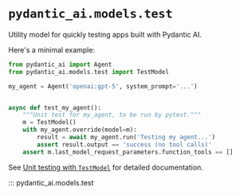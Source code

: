 # `pydantic_ai.models.test`

Utility model for quickly testing apps built with Pydantic AI.

Here's a minimal example:

```py {title="test_model_usage.py" call_name="test_my_agent" noqa="I001"}
from pydantic_ai import Agent
from pydantic_ai.models.test import TestModel

my_agent = Agent('openai:gpt-5', system_prompt='...')


async def test_my_agent():
    """Unit test for my_agent, to be run by pytest."""
    m = TestModel()
    with my_agent.override(model=m):
        result = await my_agent.run('Testing my agent...')
        assert result.output == 'success (no tool calls)'
    assert m.last_model_request_parameters.function_tools == []
```

See [Unit testing with `TestModel`](../../testing.md#unit-testing-with-testmodel) for detailed documentation.

::: pydantic_ai.models.test
